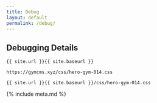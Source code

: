 ```yaml
---
title: Debug
layout: default
permalink: /debug/
---
```


## Debugging Details

`{{ site.url }}{{ site.baseurl }}`


`https://gymcms.xyz/css/hero-gym-014.css`


`{{ site.url }}{{ site.baseurl }}/css/hero-gym-014.css`


{% include meta.md %}
